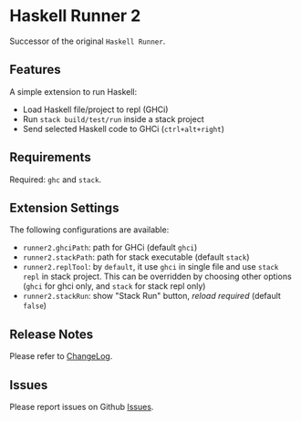# Haskell Runner 2

Successor of the original `Haskell Runner`.

## Features

A simple extension to run Haskell:

- Load Haskell file/project to repl (GHCi)
- Run `stack build/test/run` inside a stack project
- Send selected Haskell code to GHCi (`ctrl+alt+right`)

## Requirements

Required: `ghc` and `stack`.

## Extension Settings

The following configurations are available:

- `runner2.ghciPath`: path for GHCi (default `ghci`)
- `runner2.stackPath`: path for stack executable (default `stack`)
- `runner2.replTool`: by `default`, it use `ghci` in single file and use `stack repl` in stack project. This can be overridden by choosing other options (`ghci` for ghci only, and `stack` for stack repl only)
- `runner2.stackRun`: show "Stack Run" button, *reload required* (default `false`)

## Release Notes

Please refer to [ChangeLog](https://github.com/Meowcolm024/haskell-runner-2/blob/HEAD/CHANGELOG.md).

## Issues

Please report issues on Github [Issues](https://github.com/Meowcolm024/haskell-runner-2/issues).
